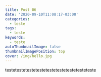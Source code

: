 ```yaml
---
title: Post 06
date: '2020-09-10T11:08:17-03:00'
categories:
  - teste
tags:
  - teste
keywords:
  - teste
autoThumbnailImage: false
thumbnailImagePosition: top
cover: /img/hello.jpg
---
```

testetestetestetestetestetestetestetesteteste
